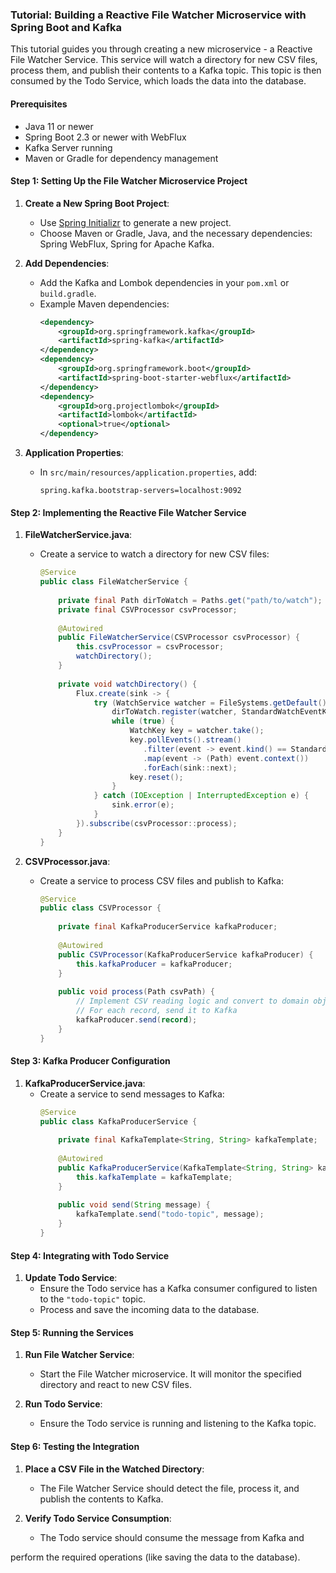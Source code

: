 ### Tutorial: Building a Reactive File Watcher Microservice with Spring Boot and Kafka

This tutorial guides you through creating a new microservice - a Reactive File Watcher Service. This service will watch a directory for new CSV files, process them, and publish their contents to a Kafka topic. This topic is then consumed by the Todo Service, which loads the data into the database.

#### Prerequisites

- Java 11 or newer
- Spring Boot 2.3 or newer with WebFlux
- Kafka Server running
- Maven or Gradle for dependency management

#### Step 1: Setting Up the File Watcher Microservice Project

1. **Create a New Spring Boot Project**:
    - Use [Spring Initializr](https://start.spring.io/) to generate a new project.
    - Choose Maven or Gradle, Java, and the necessary dependencies: Spring WebFlux, Spring for Apache Kafka.

2. **Add Dependencies**:
    - Add the Kafka and Lombok dependencies in your `pom.xml` or `build.gradle`.
    - Example Maven dependencies:
      ```xml
      <dependency>
          <groupId>org.springframework.kafka</groupId>
          <artifactId>spring-kafka</artifactId>
      </dependency>
      <dependency>
          <groupId>org.springframework.boot</groupId>
          <artifactId>spring-boot-starter-webflux</artifactId>
      </dependency>
      <dependency>
          <groupId>org.projectlombok</groupId>
          <artifactId>lombok</artifactId>
          <optional>true</optional>
      </dependency>
      ```

3. **Application Properties**:
    - In `src/main/resources/application.properties`, add:
      ```properties
      spring.kafka.bootstrap-servers=localhost:9092
      ```

#### Step 2: Implementing the Reactive File Watcher Service

1. **FileWatcherService.java**:
    - Create a service to watch a directory for new CSV files:
      ```java
      @Service
      public class FileWatcherService {
 
          private final Path dirToWatch = Paths.get("path/to/watch");
          private final CSVProcessor csvProcessor;
 
          @Autowired
          public FileWatcherService(CSVProcessor csvProcessor) {
              this.csvProcessor = csvProcessor;
              watchDirectory();
          }
 
          private void watchDirectory() {
              Flux.create(sink -> {
                  try (WatchService watcher = FileSystems.getDefault().newWatchService()) {
                      dirToWatch.register(watcher, StandardWatchEventKinds.ENTRY_CREATE);
                      while (true) {
                          WatchKey key = watcher.take();
                          key.pollEvents().stream()
                             .filter(event -> event.kind() == StandardWatchEventKinds.ENTRY_CREATE)
                             .map(event -> (Path) event.context())
                             .forEach(sink::next);
                          key.reset();
                      }
                  } catch (IOException | InterruptedException e) {
                      sink.error(e);
                  }
              }).subscribe(csvProcessor::process);
          }
      }
      ```

2. **CSVProcessor.java**:
    - Create a service to process CSV files and publish to Kafka:
      ```java
      @Service
      public class CSVProcessor {
 
          private final KafkaProducerService kafkaProducer;
 
          @Autowired
          public CSVProcessor(KafkaProducerService kafkaProducer) {
              this.kafkaProducer = kafkaProducer;
          }
 
          public void process(Path csvPath) {
              // Implement CSV reading logic and convert to domain objects
              // For each record, send it to Kafka
              kafkaProducer.send(record);
          }
      }
      ```

#### Step 3: Kafka Producer Configuration

1. **KafkaProducerService.java**:
    - Create a service to send messages to Kafka:
      ```java
      @Service
      public class KafkaProducerService {
 
          private final KafkaTemplate<String, String> kafkaTemplate;
 
          @Autowired
          public KafkaProducerService(KafkaTemplate<String, String> kafkaTemplate) {
              this.kafkaTemplate = kafkaTemplate;
          }
 
          public void send(String message) {
              kafkaTemplate.send("todo-topic", message);
          }
      }
      ```

#### Step 4: Integrating with Todo Service

1. **Update Todo Service**:
    - Ensure the Todo service has a Kafka consumer configured to listen to the `"todo-topic"` topic.
    - Process and save the incoming data to the database.

#### Step 5: Running the Services

1. **Run File Watcher Service**:
    - Start the File Watcher microservice. It will monitor the specified directory and react to new CSV files.

2. **Run Todo Service**:
    - Ensure the Todo service is running and listening to the Kafka topic.

#### Step 6: Testing the Integration

1. **Place a CSV File in the Watched Directory**:
    - The File Watcher Service should detect the file, process it, and publish the contents to Kafka.

2. **Verify Todo Service Consumption**:
    - The Todo service should consume the message from Kafka and

perform the required operations (like saving the data to the database).

